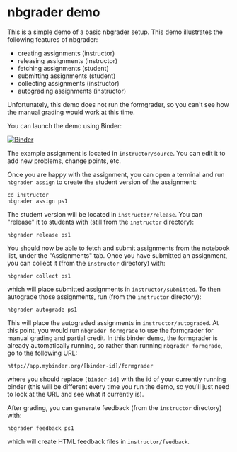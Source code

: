 # nbgrader demo

This is a simple demo of a basic nbgrader setup. This demo illustrates the following features of nbgrader:

* creating assignments (instructor)
* releasing assignments (instructor)
* fetching assignments (student)
* submitting assignments (student)
* collecting assignments (instructor)
* autograding assignments (instructor)

Unfortunately, this demo does not run the formgrader, so you can't see how the manual grading would work at this time.

You can launch the demo using Binder:

[![Binder](http://mybinder.org/badge.svg)](http://mybinder.org/repo/jhamrick/nbgrader-demo)

The example assignment is located in `instructor/source`. You can edit it to add new problems, change points, etc.

Once you are happy with the assignment, you can open a terminal and run `nbgrader assign` to create the student version of the assignment:

    cd instructor
    nbgrader assign ps1

The student version will be located in `instructor/release`. You can "release" it to students with (still from the `instructor` directory):

    nbgrader release ps1

You should now be able to fetch and submit assignments from the notebook list, under the "Assignments" tab. Once you have submitted an assignment, you can collect it (from the `instructor` directory) with:

    nbgrader collect ps1

which will place submitted assignments in `instructor/submitted`. To then autograde those assignments, run (from the `instructor` directory):

    nbgrader autograde ps1

This will place the autograded assignments in `instructor/autograded`. At this point, you would run `nbgrader formgrade` to use the formgrader for manual grading and partial credit. In this binder demo, the formgrader is already automatically running, so rather than running `nbgrader formgrade`, go to the following URL:

```
http://app.mybinder.org/[binder-id]/formgrader
```

where you should replace `[binder-id]` with the id of your currently running binder (this will be different every time you run the demo, so you'll just need to look at the URL and see what it currently is).

After grading, you can generate feedback (from the `instructor` directory) with:

    nbgrader feedback ps1

which will create HTML feedback files in `instructor/feedback`.
